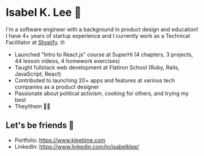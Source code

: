 # Isabel K. Lee 🍤
I'm a software engineer with a background in product design and education! I have 4+ years of startup experience and I currently work as a Technical Facilitator at [Shopify](https://shopify.engineering/). 🤓

* Launched "Intro to React.js" course at SuperHi (4 chapters, 3 projects, 44 lesson videos, 4 homework exercises)
* Taught fullstack web development at Flatiron School (Ruby, Rails, JavaScript, React)
* Contributed to launching 20+ apps and features at various tech companies as a product designer
* Passionate about political activism, cooking for others, and trying my best
* They/them 🏳️‍🌈

## Let's be friends 🍊
* Portfolio: https://www.kleetime.com
* LinkedIn: https://www.linkedin.com/in/isabelklee/
